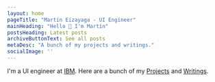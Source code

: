 ```yaml
---
layout: home
pageTitle: "Martín Eizayaga - UI Engineer"
mainHeading: "Hello 👋 I'm Martín"
postsHeading: Latest posts
archiveButtonText: See all posts
metaDesc: "A bunch of my projects and writings."
socialImage: ''
---
```


I'm a UI engineer at [IBM](https://ibm.com). Here are a bunch of my [Projects](/projects) and [Writings](/writings).
